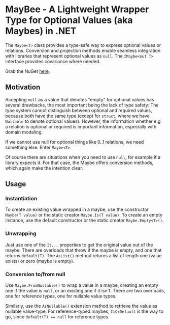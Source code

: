 MayBee - A Lightweight Wrapper Type for Optional Values (aka Maybes) in .NET
============================================================================

The `Maybe<T>` class provides a type-safe way to express optional values or relations. Conversion and projection methods enable seamless integration with libraries that represent optional values as `null`. The `IMaybe<out T>` interface provides covariance where needed.

Grab the NuGet [here](https://www.nuget.org/packages/MayBee/).


Motivation
-----------

Accepting `null` as a value that denotes "empty" for optional values has several drawbacks, the most important being the lack of type safety: The type system cannot distinguish between optional and required values, because both have the same type (except for `struct`, where we have `Nullable` to denote optional values). However, the information whether e.g. a relation is optional or required is important information, especially with domain modeling.

If we cannot use null for optional things like 0..1 relations, we need something else. Enter `Maybe<T>`.

Of course there are situations when you need to use `null`, for example if a library expects it. For that case, the Maybe offers conversion methods, which again make the intention clear.


Usage
------

### Instantiation

To create an existing value wrapped in a maybe, use the constructor `Maybe(T value)` or the static creator `Maybe.Is(T value)`. To create an empty instance, use the default constructor or the static creator `Maybe.Empty<T>()`.


### Unwrapping

Just use one of the `It...` properties to get the original value out of the maybe. There are overloads that throw if the maybe is empty, and one that returns `default(T)`. The `AsList()` method returns a list of length one (value exists) or zero (maybe is empty).


### Conversion to/from null

Use `Maybe.FromNullable()` to wrap a value in a maybe, creating an empty one if the value is `null`, or an existing one if it isn't. There are two overloads, one for reference types, one for nullable value types.

Similarly, use the `AsNullable()` extension method to retrieve the value as nullable value-type. For reference-typed maybes, `ItOrDefault` is the way to go, since `default(T) == null` for reference types.
